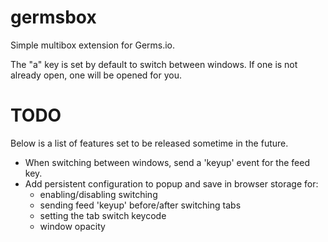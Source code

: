 # germsbox
Simple multibox extension for Germs.io.

The "a" key is set by default to switch between windows. If one is not already open, one will be opened for you.

# TODO
Below is a list of features set to be released sometime in the future.
- When switching between windows, send a 'keyup' event for the feed key.
- Add persistent configuration to popup and save in browser storage for:
  - enabling/disabling switching
  - sending feed 'keyup' before/after switching tabs
  - setting the tab switch keycode
  - window opacity
